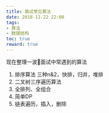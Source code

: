 ```yaml
---
title: 面试常见算法
date: 2018-11-22 22:00
tags:
- 算法
- 数据结构
toc: true
reward: true
---
```

现在整理一波面试中常遇到的算法

<!-- more -->

1. 排序算法   三种n&2，快排，归并，堆排
2. 二叉树三序遍历算法
3. 全排列、全组合
4. 简单DP
5. 链表遍历，插入，删除